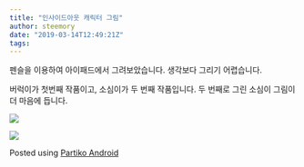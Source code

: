 ```yaml
---
title: "인사이드아웃 캐릭터 그림"
author: steemory
date: "2019-03-14T12:49:21Z"
tags:
---
```

펜슬을 이용하여 아이패드에서 그려보았습니다. 생각보다 그리기 어렵습니다.

버럭이가 첫번째 작품이고, 소심이가 두 번째 작품입니다. 두 번째로 그린 소심이 그림이 더 마음에 듭니다.

![](https://d1vof77qrk4l5q.cloudfront.net/img/0619b16a1f062fcbfe85b4f55b93e001d57cd4b4.png)

![](https://d1vof77qrk4l5q.cloudfront.net/img/dd653c88b2f4c3c7b23e5b369311cc0c186da683.png)

Posted using [Partiko Android](https://partiko.app/referral/steemory)